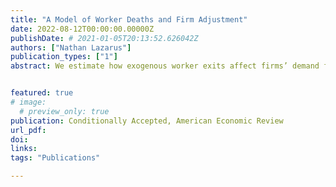 ```yaml
---
title: "A Model of Worker Deaths and Firm Adjustment"
date: 2022-08-12T00:00:00.00000Z
publishDate: # 2021-01-05T20:13:52.626042Z
authors: ["Nathan Lazarus"]
publication_types: ["1"]
abstract: We estimate how exogenous worker exits affect firms’ demand for incumbent workers and new hires. Drawing on administrative data from Germany, we analyze 34,000 unexpected worker deaths, which, on average, raise the remaining workers’ wages and retention probabilities. The average effect masks substantial heterogeneity. Coworkers in the same occupation as the deceased see positive wage effects; coworkers in other occupations experience wage decreases when a high-skilled or specialized worker dies. Our findings imply substantial replacement costs, which are larger in thin markets and when skills are specialized.


featured: true
# image:
  # preview_only: true
publication: Conditionally Accepted, American Economic Review
url_pdf: 
doi:
links: 
tags: "Publications"

---
```


